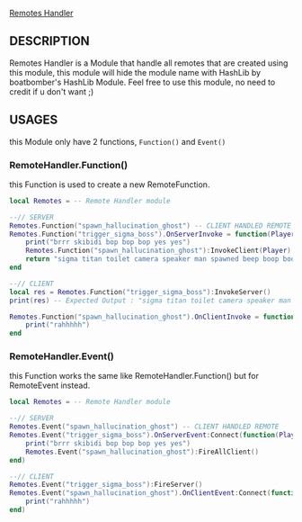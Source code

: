 [Remotes Handler](https://www.roblox.com/library/14332266448/Remotes-Handler)

## DESCRIPTION
Remotes Handler is a Module that handle all remotes that are created using this module, this module will hide the module name with HashLib by boatbomber's HashLib Module.
Feel free to use this module, no need to credit if u don't want ;)

## USAGES
this Module only have 2 functions, `Function()` and `Event()`

### RemoteHandler.Function()
this Function is used to create a new RemoteFunction.
```lua
local Remotes = -- Remote Handler module

--// SERVER
Remotes.Function("spawn_hallucination_ghost") -- CLIENT HANDLED REMOTE
Remotes.Function("trigger_sigma_boss").OnServerInvoke = function(Player) -- SERVER HANDLED REMOTE
    print("brrr skibidi bop bop bop yes yes")
    Remotes.Function("spawn_hallucination_ghost"):InvokeClient(Player)
    return "sigma titan toilet camera speaker man spawned beep boop boop"
end

--// CLIENT
local res = Remotes.Function("trigger_sigma_boss"):InvokeServer()
print(res) -- Expected Output : "sigma titan toilet camera speaker man spawned beep boop boop"

Remotes.Function("spawn_hallucination_ghost").OnClientInvoke = function()
    print("rahhhhh")
end
```
### RemoteHandler.Event()
this Function works the same like RemoteHandler.Function() but for RemoteEvent instead.
```lua
local Remotes = -- Remote Handler module

--// SERVER
Remotes.Event("spawn_hallucination_ghost") -- CLIENT HANDLED REMOTE
Remotes.Event("trigger_sigma_boss").OnServerEvent:Connect(function(Player) -- SERVER HANDLED REMOTE
    print("brrr skibidi bop bop bop yes yes")
    Remotes.Event("spawn_hallucination_ghost"):FireAllClient()
end)

--// CLIENT
Remotes.Event("trigger_sigma_boss"):FireServer()
Remotes.Event("spawn_hallucination_ghost").OnClientEvent:Connect(function()
    print("rahhhhh")
end)
```
